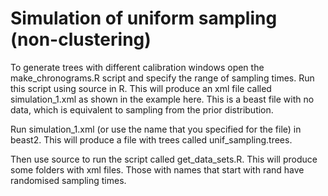 # Simulation of uniform sampling (non-clustering)

To generate trees with different calibration windows open the make_chronograms.R script and specify the range of sampling times. 
Run this script using source in R. This will produce an xml file called simulation_1.xml as shown in the example here. This is a beast file with no data, which is equivalent to sampling from the prior distribution. 

Run simulation_1.xml (or use the name that you specified for the file) in beast2. This will produce a file with trees called unif_sampling.trees. 

Then use source to run the script called get_data_sets.R. This will produce some folders with xml files. Those with names that start with rand have randomised sampling times.


